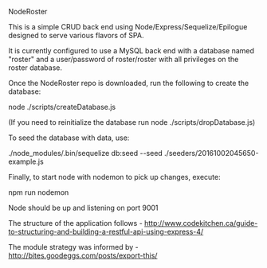 NodeRoster

This is a simple CRUD back end using Node/Express/Sequelize/Epilogue designed to serve various flavors of SPA.

It is currently configured to use a MySQL back end with a database named "roster" and a user/password of roster/roster with all privileges on the roster database.

Once the NodeRoster repo is downloaded, run the following to create the database:

node ./scripts/createDatabase.js

(If you need to reinitialize the database run node ./scripts/dropDatabase.js)

To seed the database with data, use:

./node_modules/.bin/sequelize db:seed --seed ./seeders/20161002045650-example.js

Finally, to start node with nodemon to pick up changes, execute:

npm run nodemon

Node should be up and listening on port 9001

The structure of the application follows - http://www.codekitchen.ca/guide-to-structuring-and-building-a-restful-api-using-express-4/

The module strategy was informed by - http://bites.goodeggs.com/posts/export-this/
